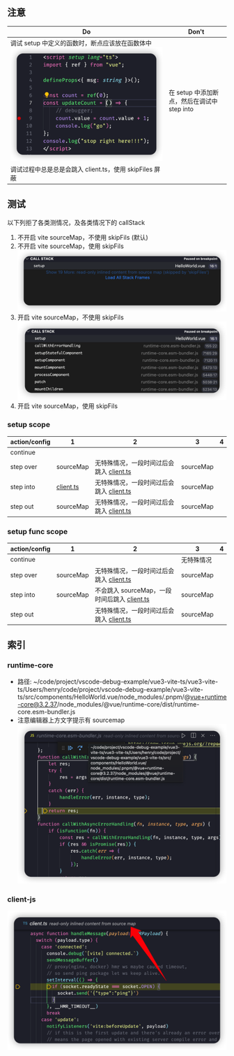 ## 注意

| Do                                                                                                                                       | Don't                                       |
| ---------------------------------------------------------------------------------------------------------------------------------------- | ------------------------------------------- |
| 调试 setup 中定义的函数时，断点应该放在函数体中 <br>![](src/assets/3bc4536c11268fe59f23f6f472bd9ebd1f9112911b8e7054c8e92b2659ac5b71.png) | 在 setup 中添加断点，然后在调试中 step into |
| 调试过程中总是总是会跳入 client.ts，使用 skipFiles 屏蔽                                                                                  |                                             |

<!--TODO -   深入了解 skipFiles 和 smartStep 的用法 -->

## 测试

以下列拒了各类测情况，及各类情况下的 callStack

1.  不开启 vite sourceMap，不使用 skipFils (默认)
2.  不开启 vite sourceMap，使用 skipFils ![](src/assets/setupScope-enableSkipfile-disableViteSourceMap.png)
3.  开启 vite sourceMap，不使用 skipFils ![](src/assets/setupScope-disableSkipfile-enableViteSourceMap.png)
4.  开启 vite sourceMap，使用 skipFils

### setup scope

| action/config | 1                       | 2                                                      | 3         | 4   |
| ------------- | ----------------------- | ------------------------------------------------------ | --------- | --- |
| continue      |                         |                                                        |           |
| step over     | sourceMap               | 无特殊情况，一段时间过后会跳入 [client.ts](#client-js) | sourceMap |
| step into     | [client.ts](#client-js) | 无特殊情况，一段时间过后会跳入 [client.ts](#client-js) | sourceMap |
| step out      | sourceMap               | 无特殊情况，一段时间过后会跳入 [client.ts](#client-js) | sourceMap |

### setup func scope

| action/config | 1         | 2                                                          | 3          | 4   |
| ------------- | --------- | ---------------------------------------------------------- | ---------- | --- |
| continue      |           |                                                            | 无特殊情况 |     |
| step over     | sourceMap | 无特殊情况，一段时间过后会跳入 [client.ts](#client-js)     | sourceMap  |     |
| step into     | sourceMap | 不会跳入 sourceMap，一段时间后跳入 [client.ts](#client-js) | sourceMap  |     |
| step out      |           | 无特殊情况，一段时间过后会跳入 [client.ts](#client-js)     | sourceMap  |     |

## 索引

### runtime-core

-   路径: ~/code/project/vscode-debug-example/vue3-vite-ts/vue3-vite-ts/Users/henry/code/project/vscode-debug-example/vue3-vite-ts/src/components/HelloWorld.vue/node_modules/.pnpm/@vue+runtime-core@3.2.37/node_modules/@vue/runtime-core/dist/runtime-core.esm-bundler.js
-   注意编辑器上方文字提示有 sourcemap ![](src/assets/debug-into-sourceMap.png)

### client-js

![](src/assets/debug-into-sourceMap-client-js.png)
